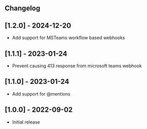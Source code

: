 ## Changelog

## [1.2.0] - 2024-12-20
- Add support for MSTeams workflow based webhooks

## [1.1.1] - 2023-01-24
- Prevent causing 413 response from microsoft teams webhook

## [1.1.0] - 2023-01-24
- Add support for @mentions

## [1.0.0] - 2022-09-02

- Initial release
